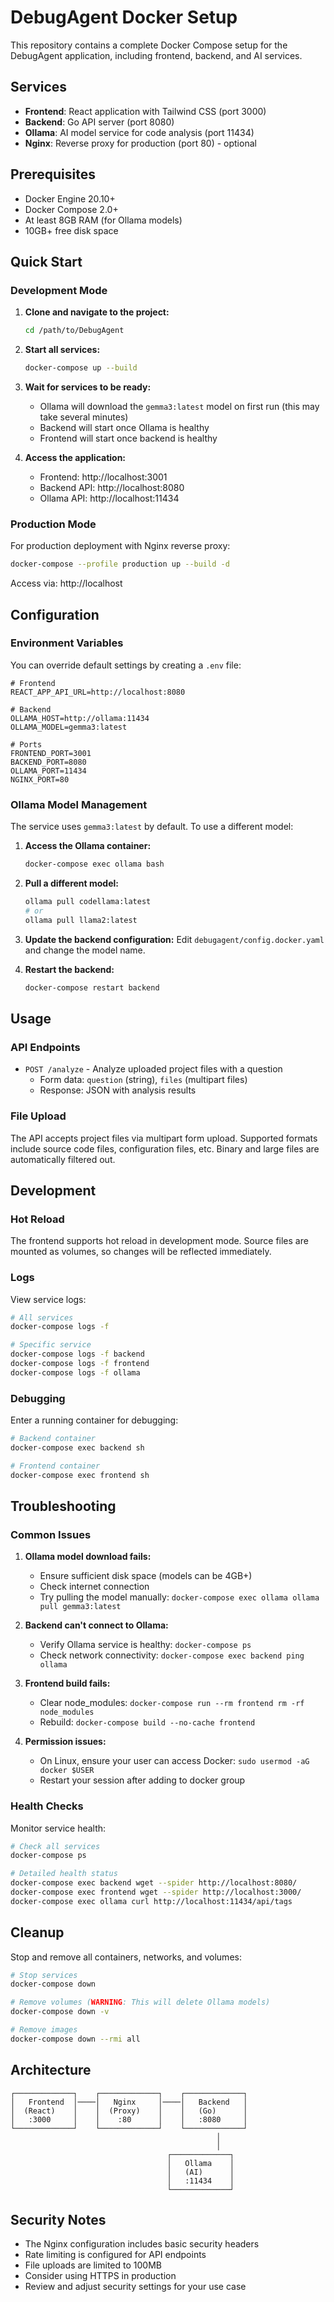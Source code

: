 # DebugAgent Docker Setup

This repository contains a complete Docker Compose setup for the DebugAgent application, including frontend, backend, and AI services.

## Services

- **Frontend**: React application with Tailwind CSS (port 3000)
- **Backend**: Go API server (port 8080)
- **Ollama**: AI model service for code analysis (port 11434)
- **Nginx**: Reverse proxy for production (port 80) - optional

## Prerequisites

- Docker Engine 20.10+ 
- Docker Compose 2.0+
- At least 8GB RAM (for Ollama models)
- 10GB+ free disk space

## Quick Start

### Development Mode

1. **Clone and navigate to the project:**
   ```bash
   cd /path/to/DebugAgent
   ```

2. **Start all services:**
   ```bash
   docker-compose up --build
   ```

3. **Wait for services to be ready:**
   - Ollama will download the `gemma3:latest` model on first run (this may take several minutes)
   - Backend will start once Ollama is healthy
   - Frontend will start once backend is healthy

4. **Access the application:**
   - Frontend: http://localhost:3001
   - Backend API: http://localhost:8080
   - Ollama API: http://localhost:11434

### Production Mode

For production deployment with Nginx reverse proxy:

```bash
docker-compose --profile production up --build -d
```

Access via: http://localhost

## Configuration

### Environment Variables

You can override default settings by creating a `.env` file:

```env
# Frontend
REACT_APP_API_URL=http://localhost:8080

# Backend
OLLAMA_HOST=http://ollama:11434
OLLAMA_MODEL=gemma3:latest

# Ports
FRONTEND_PORT=3001
BACKEND_PORT=8080
OLLAMA_PORT=11434
NGINX_PORT=80
```

### Ollama Model Management

The service uses `gemma3:latest` by default. To use a different model:

1. **Access the Ollama container:**
   ```bash
   docker-compose exec ollama bash
   ```

2. **Pull a different model:**
   ```bash
   ollama pull codellama:latest
   # or
   ollama pull llama2:latest
   ```

3. **Update the backend configuration:**
   Edit `debugagent/config.docker.yaml` and change the model name.

4. **Restart the backend:**
   ```bash
   docker-compose restart backend
   ```

## Usage

### API Endpoints

- `POST /analyze` - Analyze uploaded project files with a question
  - Form data: `question` (string), `files` (multipart files)
  - Response: JSON with analysis results

### File Upload

The API accepts project files via multipart form upload. Supported formats include source code files, configuration files, etc. Binary and large files are automatically filtered out.

## Development

### Hot Reload

The frontend supports hot reload in development mode. Source files are mounted as volumes, so changes will be reflected immediately.

### Logs

View service logs:

```bash
# All services
docker-compose logs -f

# Specific service
docker-compose logs -f backend
docker-compose logs -f frontend
docker-compose logs -f ollama
```

### Debugging

Enter a running container for debugging:

```bash
# Backend container
docker-compose exec backend sh

# Frontend container
docker-compose exec frontend sh
```

## Troubleshooting

### Common Issues

1. **Ollama model download fails:**
   - Ensure sufficient disk space (models can be 4GB+)
   - Check internet connection
   - Try pulling the model manually: `docker-compose exec ollama ollama pull gemma3:latest`

2. **Backend can't connect to Ollama:**
   - Verify Ollama service is healthy: `docker-compose ps`
   - Check network connectivity: `docker-compose exec backend ping ollama`

3. **Frontend build fails:**
   - Clear node_modules: `docker-compose run --rm frontend rm -rf node_modules`
   - Rebuild: `docker-compose build --no-cache frontend`

4. **Permission issues:**
   - On Linux, ensure your user can access Docker: `sudo usermod -aG docker $USER`
   - Restart your session after adding to docker group

### Health Checks

Monitor service health:

```bash
# Check all services
docker-compose ps

# Detailed health status
docker-compose exec backend wget --spider http://localhost:8080/
docker-compose exec frontend wget --spider http://localhost:3000/
docker-compose exec ollama curl http://localhost:11434/api/tags
```

## Cleanup

Stop and remove all containers, networks, and volumes:

```bash
# Stop services
docker-compose down

# Remove volumes (WARNING: This will delete Ollama models)
docker-compose down -v

# Remove images
docker-compose down --rmi all
```

## Architecture

```
┌─────────────┐    ┌─────────────┐    ┌─────────────┐
│   Frontend  │────│   Nginx     │────│   Backend   │
│  (React)    │    │  (Proxy)    │    │   (Go)      │
│   :3000     │    │    :80      │    │   :8080     │
└─────────────┘    └─────────────┘    └─────────────┘
                                              │
                                              │
                                   ┌─────────────┐
                                   │   Ollama    │
                                   │   (AI)      │
                                   │   :11434    │
                                   └─────────────┘
```

## Security Notes

- The Nginx configuration includes basic security headers
- Rate limiting is configured for API endpoints
- File uploads are limited to 100MB
- Consider using HTTPS in production
- Review and adjust security settings for your use case
